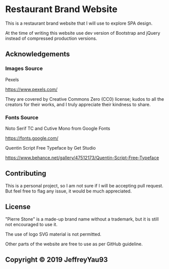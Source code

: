 # Restaurant Brand Website

This is a restaurant brand website that I will use to explore SPA design.

At the time of writing this website use dev version of Bootstrap and jQuery instead of compressed production versions.

## Acknowledgements

### Images Source

Pexels

<https://www.pexels.com/>

They are covered by Creative Commons Zero (CC0) license; kudos to all the creators for their works, and I truly appreciate their kindness to share.

### Fonts Source

Noto Serif TC and Cutive Mono from Google Fonts

<https://fonts.google.com/>

Quentin Script Free Typeface by Get Studio

<https://www.behance.net/gallery/47512173/Quentin-Script-Free-Typeface>

## Contributing

This is a personal project, so I am not sure if I will be accepting pull request. But feel free to flag any issue, it would be much appreciated.

## License

"Pierre Stone" is a made-up brand name without a trademark, but it is still not encouraged to use it.

The use of logo SVG material is not permitted.

Other parts of the website are free to use as per GitHub guideline.

## Copyright &copy; 2019 JeffreyYau93
